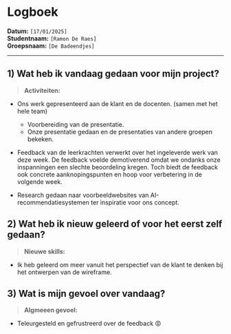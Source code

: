# Logboek

**Datum:** `[17/01/2025]`  
**Studentnaam:** `[Ramon De Raes]`  
**Groepsnaam:** `[De Badeendjes]`

---

## 1) Wat heb ik vandaag gedaan voor mijn project?

> **Activiteiten:**

- Ons werk gepresenteerd aan de klant en de docenten. (samen met het hele team)
    - Voorbereiding van de presentatie.
    - Onze presentatie gedaan en de presentaties van andere groepen bekeken.

- Feedback van de leerkrachten verwerkt over het ingeleverde werk van deze week. De feedback voelde demotiverend omdat we 
  ondanks onze inspanningen een slechte beoordeling kregen. Toch biedt de feedback ook concrete aanknopingspunten en hoop voor verbetering in de volgende week.

- Research gedaan naar voorbeeldwebsites van AI-recommendatiesystemen ter inspiratie voor ons concept.

## 2) Wat heb ik nieuw geleerd of voor het eerst zelf gedaan?

> **Nieuwe skills:**

- Ik heb geleerd om meer vanuit het perspectief van de klant te denken bij het ontwerpen van de wireframe.

## 3) Wat is mijn gevoel over vandaag?

> **Algmeeen gevoel:**
- Teleurgesteld en gefrustreerd over de feedback 😡

